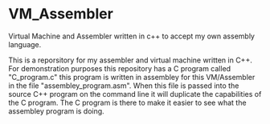 # VM_Assembler
Virtual Machine and Assembler written in c++ to accept my own assembly language.

This is a reporsitory for my assembler and virtual machine written in C++. For demonstration purposes this repository has a C program called "C_program.c" this program is written in assembley for this VM/Assembler in the file "assembley_program.asm". When this file is passed into the source C++ program on the command line it will duplicate the capabilities of the C program. The C program is there to make it easier to see what the assembley program is doing.
